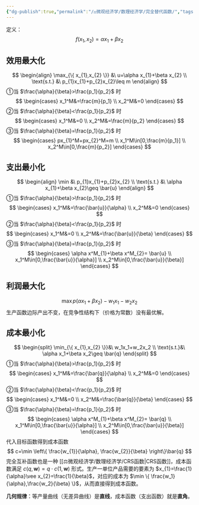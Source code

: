 ```yaml
---
{"dg-publish":true,"permalink":"/⚖️微观经济学/数理经济学/完全替代函数/","tags":["数理经济学"],"created":"2024-10-12T10:25:01.000+08:00","updated":"2024-10-12T10:25:01.000+08:00"}
---
```



定义：
$$
f(x_1,x_2)=\alpha x_1+\beta x_2
$$
## 效用最大化

$$
\begin{align}
\max_{\{ x_{1},x_{2} \}} &\ u=\alpha x_{1}+\beta x_{2} \\
\text{s.t.} &\ p_{1}x_{1}+p_{2}x_{2}\leq m
\end{align}
$$
①当 $\frac{\alpha}{\beta}>\frac{p_1}{p_2}$ 时
$$
\begin{cases}
x_1^M&=\frac{m}{p_1} \\
x_2^M&=0
\end{cases}
$$
②当 $\frac{\alpha}{\beta}<\frac{p_1}{p_2}$ 时
$$
\begin{cases}
x_1^M&=0 \\
x_2^M&=\frac{m}{p_2}
\end{cases}
$$
③当 $\frac{\alpha}{\beta}=\frac{p_1}{p_2}$ 时
$$
\begin{cases}
px_{1}^M+px_{2}^M=m \\
x_1^M\in[0,\frac{m}{p_1}] \\
x_2^M\in[0,\frac{m}{p_2}]
\end{cases}
$$
## 支出最小化

$$
\begin{align}
\min &\ p_{1}x_{1}+p_{2}x_{2} \\
\text{s.t.} &\ \alpha x_{1}+\beta x_{2}\geq \bar{u}
\end{align}
$$
①当 $\frac{\alpha}{\beta}>\frac{p_1}{p_2}$ 时
$$
\begin{cases}
x_1^M&=\frac{\bar{u}}{\alpha} \\
x_2^M&=0
\end{cases}
$$
②当 $\frac{\alpha}{\beta}<\frac{p_1}{p_2}$ 时
$$
\begin{cases}
x_1^M&=0 \\
x_2^M&=\frac{\bar{u}}{\beta}
\end{cases}
$$
③当 $\frac{\alpha}{\beta}=\frac{p_1}{p_2}$ 时
$$
\begin{cases}
\alpha x^M_{1}+\beta x^M_{2}= \bar{u} \\
x_1^M\in[0,\frac{\bar{u}}{\alpha}] \\
x_2^M\in[0,\frac{\bar{u}}{\beta}]
\end{cases}
$$
## 利润最大化

$$
\max p(\alpha x_{1}+\beta x_{2})-w_{1}x_{1}-w_{2}x_{2}
$$
生产函数边际产出不变，在竞争性结构下（价格为常数）没有最优解。
## 成本最小化

$$
\begin{split}
\min_{\{ x_{1},x_{2} \}}&\ w_1x_1+w_2x_2 \\
\text{s.t.}&\ \alpha x_1+\beta x_2\geq \bar{q}
\end{split}
$$
①当 $\frac{\alpha}{\beta}>\frac{p_1}{p_2}$ 时
$$
\begin{cases}
x_1^M&=\frac{\bar{q}}{\alpha} \\
x_2^M&=0
\end{cases}
$$
②当 $\frac{\alpha}{\beta}<\frac{p_1}{p_2}$ 时
$$
\begin{cases}
x_1^M&=0 \\
x_2^M&=\frac{\bar{q}}{\beta}
\end{cases}
$$
③当 $\frac{\alpha}{\beta}=\frac{p_1}{p_2}$ 时
$$
\begin{cases}
\alpha x^M_{1}+\beta x^M_{2}= \bar{q} \\
x_1^M\in[0,\frac{\bar{u}}{\alpha}] \\
x_2^M\in[0,\frac{\bar{u}}{\beta}]
\end{cases}
$$
代入目标函数得到成本函数
$$
c=\min \left\{  \frac{w_{1}}{\alpha}, \frac{w_{2}}{\beta}  \right\}\bar{q}
$$
完全互补函数也是一种 [[⚖️微观经济学/数理经济学/CRS函数\|CRS函数]]，成本函数满足 $c(q,\mathbf{w})=q\cdot c(1,\mathbf{w})$ 形式。生产一单位产品需要的要素为 $x_{1}=\frac{1}{\alpha}\vee x_{2}=\frac{1}{\beta}$，对应的成本为 $\min \{ \frac{w_1}{\alpha},\frac{w_2}{\beta} \}$，从而直接得到成本函数。

**几何规律**：等产量曲线（无差异曲线）是**直线**，成本函数（支出函数）就是**直角**。
